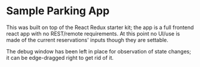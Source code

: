 # Sample Parking App

This was built on top of the React Redux starter kit; the app is a full frontend react app with no
REST/remote requirements. At this point no UI/use is made of the current reservations' inputs though
they are settable. 

The debug window has been left in place for observation of state changes; 
it can be edge-dragged right to get rid of it. 
